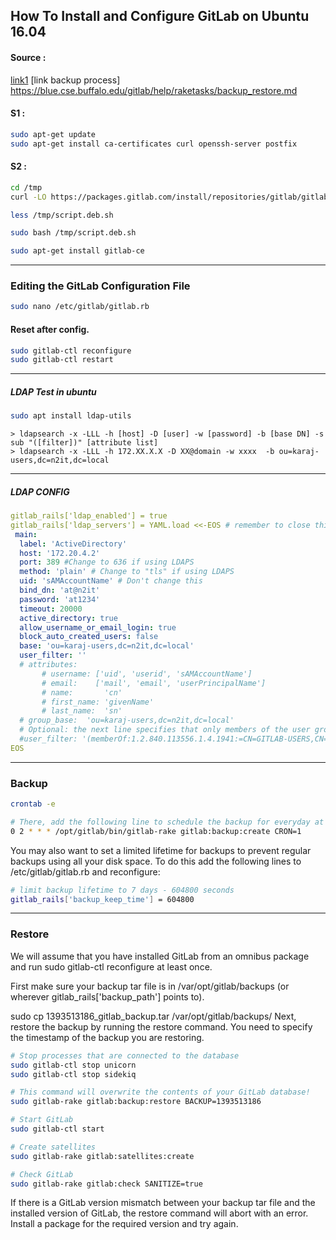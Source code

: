 ## How To Install and Configure GitLab on Ubuntu 16.04


#### Source :
[link1](https://www.digitalocean.com/community/tutorials/how-to-install-and-configure-gitlab-on-ubuntu-16-04)
[link backup process] https://blue.cse.buffalo.edu/gitlab/help/raketasks/backup_restore.md
#### S1 :
```bash
sudo apt-get update
sudo apt-get install ca-certificates curl openssh-server postfix
```
#### S2 :
```bash
cd /tmp
curl -LO https://packages.gitlab.com/install/repositories/gitlab/gitlab-ce/script.deb.sh

less /tmp/script.deb.sh

sudo bash /tmp/script.deb.sh

sudo apt-get install gitlab-ce
```
______
### Editing the GitLab Configuration File
```bash
sudo nano /etc/gitlab/gitlab.rb
```

#### Reset after config.
```bash
sudo gitlab-ctl reconfigure
sudo gitlab-ctl restart
```
_______
##### LDAP Test in ubuntu
```bash
sudo apt install ldap-utils
```
```
> ldapsearch -x -LLL -h [host] -D [user] -w [password] -b [base DN] -s sub "([filter])" [attribute list]
> ldapsearch -x -LLL -h 172.XX.X.X -D XX@domain -w xxxx  -b ou=karaj-users,dc=n2it,dc=local
```
_______
##### LDAP CONFIG 
```yaml
gitlab_rails['ldap_enabled'] = true
gitlab_rails['ldap_servers'] = YAML.load <<-EOS # remember to close this block with 'EOS' below
 main:
  label: 'ActiveDirectory'
  host: '172.20.4.2'
  port: 389 #Change to 636 if using LDAPS
  method: 'plain' # Change to "tls" if using LDAPS
  uid: 'sAMAccountName' # Don't change this
  bind_dn: 'at@n2it'
  password: 'at1234'
  timeout: 20000
  active_directory: true
  allow_username_or_email_login: true
  block_auto_created_users: false
  base: 'ou=karaj-users,dc=n2it,dc=local'
  user_filter: ''
  # attributes:
       # username: ['uid', 'userid', 'sAMAccountName']
       # email:    ['mail', 'email', 'userPrincipalName']
       # name:       'cn'
       # first_name: 'givenName'
       # last_name:  'sn'
  # group_base:  'ou=karaj-users,dc=n2it,dc=local'
  # Optional: the next line specifies that only members of the user group "gitlab-users" can authenticate to Gitlab:
  #user_filter: '(memberOf:1.2.840.113556.1.4.1941:=CN=GITLAB-USERS,CN=Users,DC=CORP,DC=COM)'
EOS
```
______
### Backup
```bash
crontab -e

# There, add the following line to schedule the backup for everyday at 2 AM:
0 2 * * * /opt/gitlab/bin/gitlab-rake gitlab:backup:create CRON=1
```

You may also want to set a limited lifetime for backups to prevent regular backups using all your disk space. To do this add the following lines to /etc/gitlab/gitlab.rb and reconfigure:
``` bash
# limit backup lifetime to 7 days - 604800 seconds
gitlab_rails['backup_keep_time'] = 604800
```
______

### Restore
We will assume that you have installed GitLab from an omnibus package and run sudo gitlab-ctl reconfigure at least once.

First make sure your backup tar file is in /var/opt/gitlab/backups (or wherever gitlab_rails['backup_path'] points to).

sudo cp 1393513186_gitlab_backup.tar /var/opt/gitlab/backups/
Next, restore the backup by running the restore command. You need to specify the timestamp of the backup you are restoring.
``` bash
# Stop processes that are connected to the database
sudo gitlab-ctl stop unicorn
sudo gitlab-ctl stop sidekiq

# This command will overwrite the contents of your GitLab database!
sudo gitlab-rake gitlab:backup:restore BACKUP=1393513186

# Start GitLab
sudo gitlab-ctl start

# Create satellites
sudo gitlab-rake gitlab:satellites:create

# Check GitLab
sudo gitlab-rake gitlab:check SANITIZE=true
```
If there is a GitLab version mismatch between your backup tar file and the installed version of GitLab, the restore command will abort with an error. Install a package for the required version and try again.

